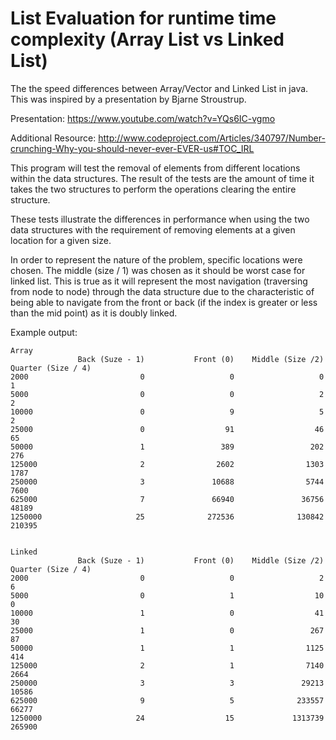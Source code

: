 List Evaluation for runtime time complexity (Array List vs Linked List)
==========================

The the speed differences between Array/Vector and Linked List in java. This was inspired by a presentation by Bjarne Stroustrup.

Presentation: https://www.youtube.com/watch?v=YQs6IC-vgmo

Additional Resource: http://www.codeproject.com/Articles/340797/Number-crunching-Why-you-should-never-ever-EVER-us#TOC_IRL

This program will test the removal of elements from different locations within the data structures. The result of the tests are the 
amount of time it takes the two structures to perform the operations clearing the entire structure.

These tests illustrate the differences in performance when using the two data structures with the requirement of removing elements 
at a given location for a given size. 

In order to represent the nature of the problem, specific locations were chosen. The middle (size / 1) was chosen as it should be 
worst case for linked list. This is true as it will represent the most navigation (traversing from node to node) through the data 
structure due to the characteristic of being able to navigate from the front or back (if the index is greater or less than the 
mid point) as it is doubly linked.

Example output:

```
Array
               Back (Suze - 1)           Front (0)    Middle (Size /2)  Quarter (Size / 4)
2000                         0                   0                   0                   1
5000                         0                   0                   2                   2
10000                        0                   9                   5                   2
25000                        0                  91                  46                  65
50000                        1                 389                 202                 276
125000                       2                2602                1303                1787
250000                       3               10688                5744                7600
625000                       7               66940               36756               48189
1250000                     25              272536              130842              210395


Linked
               Back (Suze - 1)           Front (0)    Middle (Size /2)  Quarter (Size / 4)
2000                         0                   0                   2                   6
5000                         0                   1                  10                   0
10000                        1                   0                  41                  30
25000                        1                   0                 267                  87
50000                        1                   1                1125                 414
125000                       2                   1                7140                2664
250000                       3                   3               29213               10586
625000                       9                   5              233557               66277
1250000                     24                  15             1313739              265900
```
